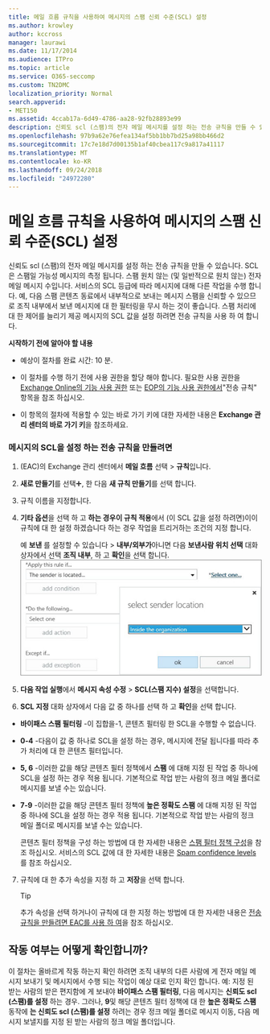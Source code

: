 ```yaml
---
title: 메일 흐름 규칙을 사용하여 메시지의 스팸 신뢰 수준(SCL) 설정
ms.author: krowley
author: kccross
manager: laurawi
ms.date: 11/17/2014
ms.audience: ITPro
ms.topic: article
ms.service: O365-seccomp
ms.custom: TN2DMC
localization_priority: Normal
search.appverid:
- MET150
ms.assetid: 4ccab17a-6d49-4786-aa28-92fb28893e99
description: 신뢰도 scl (스팸)의 전자 메일 메시지를 설정 하는 전송 규칙을 만들 수 있습니다. SCL은 스팸일 가능성 메시지의 측정 됩니다. 스팸 원치 않는 (및 일반적으로 원치 않는) 전자 메일 메시지 수입니다. 서비스의 SCL 등급에 따라 메시지에 대해 다른 작업을 수행 합니다. 예, 다음 스팸 콘텐츠 동료에서 내부적으로 보내는 메시지 스팸을 신뢰할 수 있으므로 조직 내부에서 보낸 메시지에 대 한 필터링을 무시 하는 것이 좋습니다. 스팸 처리에 대 한 제어를 늘리기 제공 메시지의 SCL 값을 설정 하려면 전송 규칙을 사용 하 여 합니다.
ms.openlocfilehash: 97b9a62e76efea134af5bb1bb7bd25a98bb466d2
ms.sourcegitcommit: 17c7e18d7d00135b1af40cbea117c9a817a41117
ms.translationtype: MT
ms.contentlocale: ko-KR
ms.lasthandoff: 09/24/2018
ms.locfileid: "24972280"
---
```

# <a name="use-mail-flow-rules-to-set-the-spam-confidence-level-scl-in-messages"></a>메일 흐름 규칙을 사용하여 메시지의 스팸 신뢰 수준(SCL) 설정

신뢰도 scl (스팸)의 전자 메일 메시지를 설정 하는 전송 규칙을 만들 수 있습니다. SCL은 스팸일 가능성 메시지의 측정 됩니다. 스팸 원치 않는 (및 일반적으로 원치 않는) 전자 메일 메시지 수입니다. 서비스의 SCL 등급에 따라 메시지에 대해 다른 작업을 수행 합니다. 예, 다음 스팸 콘텐츠 동료에서 내부적으로 보내는 메시지 스팸을 신뢰할 수 있으므로 조직 내부에서 보낸 메시지에 대 한 필터링을 무시 하는 것이 좋습니다. 스팸 처리에 대 한 제어를 늘리기 제공 메시지의 SCL 값을 설정 하려면 전송 규칙을 사용 하 여 합니다. 
  
 **시작하기 전에 알아야 할 내용**
  
- 예상이 절차를 완료 시간: 10 분.
    
- 이 절차를 수행 하기 전에 사용 권한을 할당 해야 합니다. 필요한 사용 권한을 [Exchange Online의 기능 사용 권한](http://technet.microsoft.com/library/15073ce1-0917-403b-8839-02a2ebc96e16.aspx) 또는 [EOP의 기능 사용 권한에서](eop/feature-permissions-in-eop.md)"전송 규칙" 항목을 참조 하십시오. 
    
- 이 항목의 절차에 적용할 수 있는 바로 가기 키에 대한 자세한 내용은 **Exchange 관리 센터의 바로 가기 키**을 참조하세요.
    
### <a name="to-create-a-transport-rule-that-sets-the-scl-of-a-message"></a>메시지의 SCL을 설정 하는 전송 규칙을 만들려면

1. (EAC)의 Exchange 관리 센터에서 **메일 흐름** 선택 \> **규칙**입니다.
    
2. **새로 만들기**를 선택![아이콘 추가](media/ITPro-EAC-AddIcon.gif), 한 다음 **새 규칙 만들기**를 선택 합니다.
    
3. 규칙 이름을 지정합니다.
    
4. **기타 옵션**을 선택 하 고 **하는 경우이 규칙 적용**에서 (이 SCL 값을 설정 하려면)이이 규칙에 대 한 설정 하겠습니다 하는 경우 작업을 트리거하는 조건의 지정 합니다.
    
    예 **보낸** 를 설정할 수 있습니다 \> **내부/외부가**아니면 다음 **보낸사람 위치 선택** 대화 상자에서 선택 **조직 내부**, 하 고 **확인**을 선택 합니다.<br/>
    ![보낸 사람 위치 선택](media/EOP-ETR-SetSCL-1.jpg)
  
5. **다음 작업 실행**에서 **메시지 속성 수정** \> **SCL(스팸 지수) 설정**을 선택합니다.
  
6. **SCL 지정** 대화 상자에서 다음 값 중 하나를 선택 하 고 **확인**을 선택 합니다.
    
  - **바이패스 스팸 필터링** -이 집합을-1, 콘텐츠 필터링 한 SCL을 수행할 수 없습니다. 
    
  - **0-4** -다음이 값 중 하나로 SCL을 설정 하는 경우, 메시지에 전달 됩니다를 따라 추가 처리에 대 한 콘텐츠 필터입니다. 
    
  - **5, 6** -이러한 값을 해당 콘텐츠 필터 정책에서 **스팸** 에 대해 지정 된 작업 중 하나에 SCL을 설정 하는 경우 적용 됩니다. 기본적으로 작업 받는 사람의 정크 메일 폴더로 메시지를 보낼 수는 있습니다. 
    
  - **7-9** -이러한 값을 해당 콘텐츠 필터 정책에 **높은 정확도 스팸** 에 대해 지정 된 작업 중 하나에 SCL을 설정 하는 경우 적용 됩니다. 기본적으로 작업 받는 사람의 정크 메일 폴더로 메시지를 보낼 수는 있습니다. 
    
    콘텐츠 필터 정책을 구성 하는 방법에 대 한 자세한 내용은 [스팸 필터 정책 구성](configure-your-spam-filter-policies.md)을 참조 하십시오. 서비스의 SCL 값에 대 한 자세한 내용은 [Spam confidence levels](spam-confidence-levels.md)를 참조 하십시오.
    
7. 규칙에 대 한 추가 속성을 지정 하 고 **저장**을 선택 합니다.
    
    > [!TIP]
    > 추가 속성을 선택 하거나이 규칙에 대 한 지정 하는 방법에 대 한 자세한 내용은 [전송 규칙을 만들려면 EAC를 사용 하 여](http://technet.microsoft.com/library/e7a81372-b6d7-4d1f-bc9e-a845a7facac2.aspx#CreateEAC)을 참조 하십시오. 
  
## <a name="how-do-you-know-this-worked"></a>작동 여부는 어떻게 확인합니까?

이 절차는 올바르게 작동 하는지 확인 하려면 조직 내부의 다른 사람에 게 전자 메일 메시지 보내기 및 메시지에서 수행 되는 작업이 예상 대로 인지 확인 합니다. 예: 지정 된 받는 사람의 받은 편지함에 게 보내야 **바이패스 스팸 필터링**, 다음 메시지는 **신뢰도 scl (스팸)를 설정** 하는 경우. 그러나, **9**및 해당 콘텐츠 필터 정책에 대 한 **높은 정확도 스팸** 동작에 **는 신뢰도 scl (스팸)를 설정** 하려는 경우 정크 메일 폴더로 메시지 이동, 다음 메시지 보낼지를 지정 된 받는 사람의 정크 메일 폴더입니다. 
  

